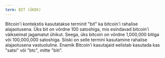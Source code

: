 ```yaml
---
term: BIT (ÜHIK)
---
```


Bitcoin'i kontekstis kasutatakse terminit "bit" ka bitcoin'i rahalise alajaotusena. Üks bit on võrdne 100 satoshiga, mis esindavad bitcoin'i väikseimat jagamatut ühikut. Seega, üks bitcoin on võrdne 1,000,000 bitiga või 100,000,000 satoshiga. Siiski on selle termini kasutamine rahalise alajaotusena vastuoluline. Enamik Bitcoin'i kasutajaid eelistab kasutada kas "satsi" või "btc", mitte "biti".